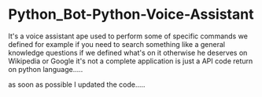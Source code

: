 # Python_Bot-Python-Voice-Assistant

It's a voice assistant ape used to perform some of specific commands we defined for example if you need to search something like a general knowledge questions if we defined what's on it
otherwise he deserves on Wikipedia or Google it's not a complete application is just a API code return on python language.....

as soon as possible I updated the code.....
